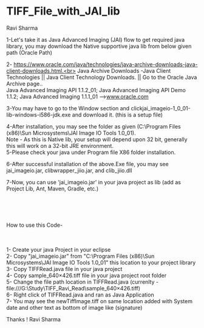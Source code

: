 # TIFF_File_with_JAI_lib
Ravi Sharma

1-Let's take it as Java Advanced Imaging (JAI) flow to get required java library, you may download the Native supportive java lib from below given path (Oracle Path) <br>

2- https://www.oracle.com/java/technologies/java-archive-downloads-java-client-downloads.html.<br>
    Java Archive Downloads -Java Client Technologies || Java Client Technology Downloads.  || Go to the Oracle Java Archive page.. <br>
    Java Advanced Imaging API 1.1.2_01; Java Advanced Imaging API Demo 1.1.2; Java Advanced Imaging 1.1.1_01 -->www.oracle.com<br>
    
3-You may have to go to the Window section and click ​jai_imageio-1_0_01-lib-windows-i586-jdk.exe  and download it. (this is a setup file)<br>

4-After installation, you may see the folder as given (C:\Program Files (x86)\Sun Microsystems\JAI Image IO Tools 1.0_01).  <br>
      Note - As this is Native lib, your setup will depend upon 32 bit, generally this will work on a 32-bit JRE environment. <br>
5-Please check your java under Program file X86 folder installation.<br>

6-After successful installation of the above.Exe file, you may see jai_imageio.jar, clibwrapper_jiio.jar, and clib_jiio.dll<br>

7-Now, you can use 'jai_imageio.jar' in your java project as lib (add as Project Lib, Ant, Maven, Gradle, etc.)<br>


<br><br><br>

How to use this Code- <br><br><br>

1- Create your java Project in your eclipse <br>
2- Copy "jai_imageio.jar" from "C:\Program Files (x86)\Sun Microsystems\JAI Image IO Tools 1.0_01" this location to your project library <br>
3- Copy TIFFRead.java file in your java project <br>
4- Copy sample_640×426.tiff file in your java project root folder <br>
5- Change the file path location in TIFFRead.java (currenlty - file:///G:\\Study\\TIFF_Ravi_Read\\sample_640×426.tiff)  <br>
6- Right click of TIFFRead.java and ran as Java Application <br>
7- You may see the newTiffImage.tiff on same location added with System date and other text as bottom of image like (signature) <br>

Thanks !
Ravi Sharma
  
